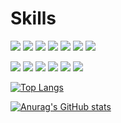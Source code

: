 # Skills
![](https://img.shields.io/badge/HTML-239120?style=for-the-badge&logo=html5&logoColor=white) ![](https://img.shields.io/badge/JavaScript-F7DF1E?style=for-the-badge&logo=JavaScript&logoColor=white) ![](https://img.shields.io/badge/Node.js-43853D?style=for-the-badge&logo=node.js&logoColor=white) ![](https://img.shields.io/badge/CSS-239120?&style=for-the-badge&logo=css3&logoColor=white) ![](https://img.shields.io/badge/TypeScript-007ACC?style=for-the-badge&logo=typescript&logoColor=white) ![](https://img.shields.io/badge/Java-ED8B00?style=for-the-badge&logo=openjdk&logoColor=white) ![](https://img.shields.io/badge/MySQL-005C84?style=for-the-badge&logo=mysql&logoColor=white) 

![](https://img.shields.io/badge/Amazon_AWS-FF9900?style=for-the-badge&logo=amazonaws&logoColor=white) ![](https://img.shields.io/badge/Linux-FCC624?style=for-the-badge&logo=linux&logoColor=black) ![](https://img.shields.io/badge/Hibernate-59666C?style=for-the-badge&logo=Hibernate&logoColor=white) ![](https://img.shields.io/badge/Prisma-3982CE?style=for-the-badge&logo=Prisma&logoColor=white) ![](https://img.shields.io/badge/Express.js-404D59?style=for-the-badge) ![](https://img.shields.io/badge/Spring-6DB33F?style=for-the-badge&logo=spring&logoColor=white)

[![Top Langs](https://github-readme-stats.vercel.app/api/top-langs/?username=gunhaa)](https://github.com/anuraghazra/github-readme-stats)

[![Anurag's GitHub stats](https://github-readme-stats.vercel.app/api?username=gunhaa)](https://github.com/anuraghazra/github-readme-stats)
